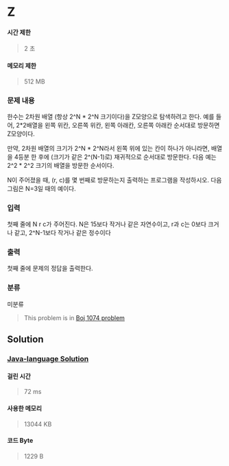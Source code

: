 # Z
#### 시간 제한
> 2 초
#### 메모리 제한
> 512 MB
### 문제 내용

한수는 2차원 배열 (항상 2^N * 2^N 크기이다)을 Z모양으로 탐색하려고 한다. 예를 들어, 2*2배열을 왼쪽 위칸, 오른쪽 위칸, 왼쪽 아래칸, 오른쪽 아래칸 순서대로 방문하면 Z모양이다.

만약, 2차원 배열의 크기가 2^N * 2^N라서 왼쪽 위에 있는 칸이 하나가 아니라면, 배열을 4등분 한 후에 (크기가 같은 2^(N-1)로) 재귀적으로 순서대로 방문한다.
다음 예는 2^2 * 2^2 크기의 배열을 방문한 순서이다.

N이 주어졌을 때, (r, c)를 몇 번째로 방문하는지 출력하는 프로그램을 작성하시오.
다음 그림은 N=3일 때의 예이다.


### 입력

첫째 줄에 N r c가 주어진다. N은 15보다 작거나 같은 자연수이고, r과 c는 0보다 크거나 같고, 2^N-1보다 작거나 같은 정수이다

### 출력

첫째 줄에 문제의 정답을 출력한다.

### 분류
미분류
> This problem is in [Boj 1074 problem](https://www.acmicpc.net/problem/1074)

## Solution
### [Java-language Solution](./main.java)
#### 걸린 시간
> 72 ms
#### 사용한 메모리
> 13044 KB
#### 코드 Byte
> 1229 B
